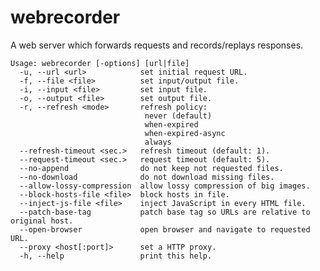 # webrecorder
A web server which forwards requests and records/replays responses.

    Usage: webrecorder [-options] [url|file]
      -u, --url <url>            set initial request URL.
      -f, --file <file>          set input/output file.
      -i, --input <file>         set input file.
      -o, --output <file>        set output file.
      -r, --refresh <mode>       refresh policy:
                                  never (default)
                                  when-expired
                                  when-expired-async
                                  always
      --refresh-timeout <sec.>   refresh timeout (default: 1).
      --request-timeout <sec.>   request timeout (default: 5).
      --no-append                do not keep not requested files.
      --no-download              do not download missing files.
      --allow-lossy-compression  allow lossy compression of big images.
      --block-hosts-file <file>  block hosts in file.
      --inject-js-file <file>    inject JavaScript in every HTML file.
      --patch-base-tag           patch base tag so URLs are relative to original host.
      --open-browser             open browser and navigate to requested URL.
      --proxy <host[:port]>      set a HTTP proxy.
      -h, --help                 print this help.
